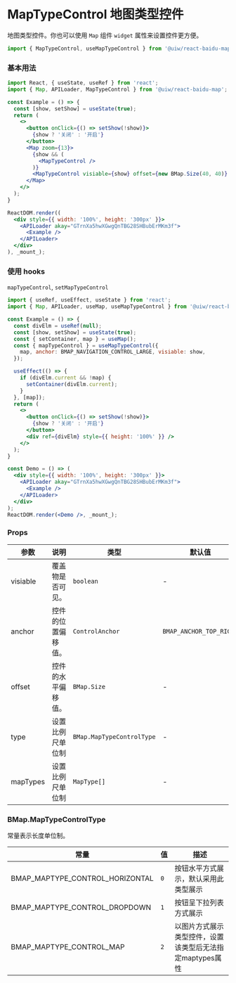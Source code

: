 MapTypeControl 地图类型控件
===

地图类型控件。你也可以使用 `Map` 组件 `widget` 属性来设置控件更方便。

```jsx
import { MapTypeControl, useMapTypeControl } from '@uiw/react-baidu-map';
```

### 基本用法

<!--DemoStart,bgWhite,noScroll--> 
```jsx
import React, { useState, useRef } from 'react';
import { Map, APILoader, MapTypeControl } from '@uiw/react-baidu-map';

const Example = () => {
  const [show, setShow] = useState(true);
  return (
    <>
      <button onClick={() => setShow(!show)}>
        {show ? '关闭' : '开启'}
      </button>
      <Map zoom={13}>
        {show && (
          <MapTypeControl />
        )}
        <MapTypeControl visiable={show} offset={new BMap.Size(40, 40)} anchor={BMAP_ANCHOR_TOP_RIGHT} />
      </Map>
    </>
  );
}

ReactDOM.render((
  <div style={{ width: '100%', height: '300px' }}>
    <APILoader akay="GTrnXa5hwXGwgQnTBG28SHBubErMKm3f">
      <Example />
    </APILoader>
  </div>
), _mount_);
```
<!--End-->


### 使用 hooks

`mapTypeControl`, `setMapTypeControl`

<!--DemoStart,bgWhite--> 
```jsx
import { useRef, useEffect, useState } from 'react';
import { Map, APILoader, useMap, useMapTypeControl } from '@uiw/react-baidu-map';

const Example = () => {
  const divElm = useRef(null);
  const [show, setShow] = useState(true);
  const { setContainer, map } = useMap();
  const { mapTypeControl } = useMapTypeControl({
    map, anchor: BMAP_NAVIGATION_CONTROL_LARGE, visiable: show,
  });

  useEffect(() => {
    if (divElm.current && !map) {
      setContainer(divElm.current);
    }
  }, [map]);
  return (
    <>
      <button onClick={() => setShow(!show)}>
        {show ? '关闭' : '开启'}
      </button>
      <div ref={divElm} style={{ height: '100%' }} />
    </>
  );
}

const Demo = () => (
  <div style={{ width: '100%', height: '300px' }}>
    <APILoader akay="GTrnXa5hwXGwgQnTBG28SHBubErMKm3f">
      <Example />
    </APILoader>
  </div>
);
ReactDOM.render(<Demo />, _mount_);
```
<!--End-->

### Props

| 参数 | 说明 | 类型 | 默认值 |
| ----- | ----- | ----- | ----- |
| visiable | 覆盖物是否可见。 | `boolean` | - |
| anchor | 控件的位置偏移值。| `ControlAnchor` | `BMAP_ANCHOR_TOP_RIGHT` |
| offset | 控件的水平偏移值。 | `BMap.Size` | - |
| type | 设置比例尺单位制 | `BMap.MapTypeControlType` | - |
| mapTypes | 设置比例尺单位制 | `MapType[]` | - |

### BMap.MapTypeControlType

常量表示长度单位制。

| 常量 | 值 | 描述 |
| ----- | ----- | ----- |
| BMAP_MAPTYPE_CONTROL_HORIZONTAL | `0` | 按钮水平方式展示，默认采用此类型展示 |
| BMAP_MAPTYPE_CONTROL_DROPDOWN | `1` | 按钮呈下拉列表方式展示 |
| BMAP_MAPTYPE_CONTROL_MAP | `2` | 以图片方式展示类型控件，设置该类型后无法指定maptypes属性 |